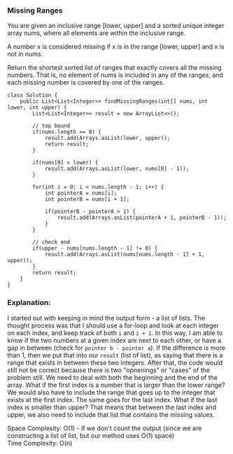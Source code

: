 ### Missing Ranges   
You are given an inclusive range [lower, upper] and a sorted unique integer array nums, where all elements are within the inclusive range.   

A number x is considered missing if x is in the range [lower, upper] and x is not in nums.   

Return the shortest sorted list of ranges that exactly covers all the missing numbers. That is, no element of nums is included in any of the ranges, and each missing number is covered by one of the ranges.  

```
class Solution {
    public List<List<Integer>> findMissingRanges(int[] nums, int lower, int upper) {
        List<List<Integer>> result = new ArrayList<>();
        
        // top bound
        if(nums.length == 0) {
            result.add(Arrays.asList(lower, upper));
            return result; 
        }

        if(nums[0] > lower) {
            result.add(Arrays.asList(lower, nums[0] - 1));
        }
        
        for(int i = 0; i < nums.length - 1; i++) {
            int pointerA = nums[i];
            int pointerB = nums[i + 1];
            
            if(pointerB - pointerA > 1) {
                result.add(Arrays.asList(pointerA + 1, pointerB - 1));
            }
        }
        
        // check end
        if(upper - nums[nums.length - 1] != 0) {
            result.add(Arrays.asList(nums[nums.length - 1] + 1, upper));
        }
        return result;
    }
}
```

### Explanation:   

I started out with keeping in mind the output form - a list of lists. The thought process was that I should use a for-loop and look at each integer on each index, and keep track of both `i` and `i + 1`. In this way, I am able to know if the two numbers at a given index are next to each other, or have a gap in between (check for `pointer b - pointer a`). If the difference is more than 1, then we put that into our `result` (list of list), as saying that there is a range that exists in between these two integers. After that, the code would still not be correct because there is two "opnenings" or "cases" of the problem still. We need to deal with both the beginning and the end of the array. What if the first index is a number that is larger than the lower range? We would also have to include the range that goes up to the integer that exists at the first index. The same goes for the last index. What if the last index is smaller than upper? That means that between the last index and upper, we also need to include that list that contains the missing values.   

Space Complexity: O(1) - if we don't count the output (since we are constructing a list of list, but our method uses O(1) space)    
Time Complexity: O(n)   